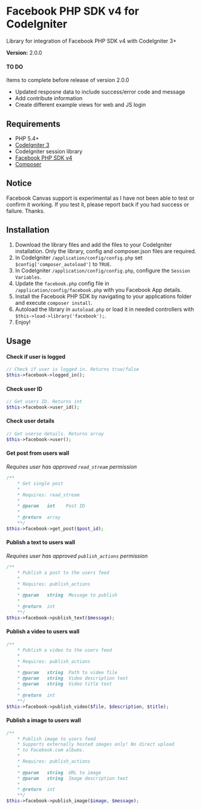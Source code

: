 # Facebook PHP SDK v4 for CodeIgniter
Library for integration of Facebook PHP SDK v4 with CodeIgniter 3+

**Version:** 2.0.0

#### TO DO
Items to complete before release of version 2.0.0
- Updated resposne data to include success/error code and message
- Add contribute information
- Create different example views for web and JS login

## Requirements
- PHP 5.4+
- [CodeIgniter 3](http://www.codeigniter.com/)
- CodeIgniter session library
- [Facebook PHP SDK v4](https://packagist.org/packages/facebook/php-sdk-v4)
- [Composer](https://getcomposer.org/)

## Notice
Facebook Canvas support is experimental as I have not been able to test or confirm it working. If you test it, please report back if you had success or failure. Thanks.

## Installation
1. Download the library files and add the files to your CodeIgniter installation. Only the library, config and composer.json files are required.
1. In CodeIgniter `/application/config/config.php` set `$config['composer_autoload']` to `TRUE`.
2. In CodeIgniter `/application/config/config.php`, configure the `Session Variables`.
3. Update the `facebook.php` config file in `/application/config/facebook.php` with you Facebook App details.
4. Install the Facebook PHP SDK by navigating to your applications folder and execute `composer install`.
6. Autoload the library in `autoload.php` or load it in needed controllers with `$this->load->library('facebook');`.
5. Enjoy!

## Usage

#### Check if user is logged
```php
// Check if user is logged in. Returns true/false
$this->facebook->logged_in();
```

#### Check user ID
```php
// Get users ID. Returns int
$this->facebook->user_id();
```

#### Check user details
```php
// Get userse details. Returns array
$this->facebook->user();
```

#### Get post from users wall
*Requires user has approved `read_stream` permission*
```php
/**
    * Get single post
    *
    * Requires: read_stream
    *
    * @param   int    Post ID
    *
    * @return  array
    **/
$this->facebook->get_post($post_id);
```

#### Publish a text to users wall
*Requires user has approved `publish_actions` permission*
```php
/**
    * Publish a post to the users feed
    *
    * Requires: publish_actions
    *
    * @param   string  Message to publish
    *
    * @return  int
    **/
$this->facebook->publish_text($message);
```

#### Publish a video to users wall
```php
/**
    * Publish a video to the users feed
    *
    * Requires: publish_actions
    *
    * @param   string  Path to video file
    * @param   string  Video description text
    * @param   string  Video title text
    *
    * @return  int
    **/
$this->facebook->publish_video($file, $description, $title);
```

#### Publish a image to users wall
```php
/**
    * Publish image to users feed
    * Supports externally hosted images only! No direct upload
    * to Facebook.com albums.
    *
    * Requires: publish_actions
    *
    * @param   string  URL to image
    * @param   string  Image description text
    *
    * @return  int
    **/
$this->facebook->publish_image($image, $message);
```
